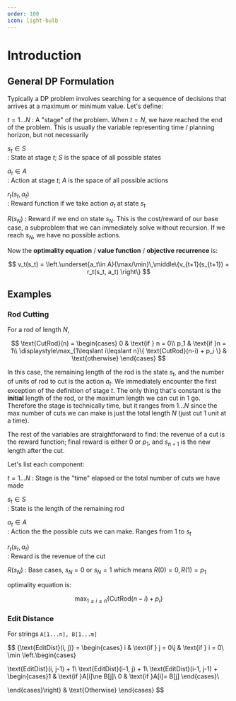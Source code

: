 ```yaml
---
order: 100
icon: light-bulb
---
```


# Introduction

## General DP Formulation

Typically a DP problem involves searching for a sequence of decisions that arrives at a maximum or minimum value. Let's define:

$t = 1...N$
:   A "stage" of the problem. When $t=N$, we have reached the end of the problem. This is usually the variable representing time / planning horizon, but not necessarily

$s_t\in S$  
:   State at stage $t$; $S$ is the space of all possible states

$a_t\in A$  
:   Action at stage $t$; $A$ is the space of all possible actions

$r_t(s_t, a_t)$  
:   Reward function if we take action $a_t$ at state $s_t$

$R(s_N)$
:   Reward if we end on state $s_N$. This is the cost/reward of our base case, a subproblem that we can immediately solve without recursion. If we reach $s_N$, we have no possible actions.

Now the **optimality equation** / **value function** / **objective recurrence** is:

$$
v_t(s_t) = \left.\underset{a_t\in A}{\max/\min}\,\middle\{v_{t+1}(s_{t+1}) + r_t(s_t, a_t) \right\}
$$

## Examples

### Rod Cutting

For a rod of length $N$,

$$
\text{CutRod}(n)  = \begin{cases}
    0       &   \text{if } n = 0\\
    p_1     &   \text{if }n = 1\\
    \displaystyle\max_{1\leqslant i\leqslant n}\{
    \text{CutRod}(n-i) + p_i
    \}  &   \text{otherwise}
\end{cases}
$$

In this case, the remaining length of the rod is the state $s_t$, and the number of units of rod to cut is the action $a_t$. We immediately encounter the first exception of the definition of stage $t$. The only thing that's constant is the **initial** length of the rod, or the maximum length we can cut in 1 go. Therefore the stage is technically time, but it ranges from $1...N$ since the max number of cuts we can make is just the total length $N$ (just cut 1 unit at a time).

The rest of the variables are straightforward to find: the revenue of a cut is the reward function; final reward is either 0 or $p_1$, and $s_{n+1}$ is the new length after the cut.

Let's list each component:

$t = 1...N$
:   Stage is the "time" elapsed or the total number of cuts we have made

$s_t\in S$  
:   State is the length of the remaining rod

$a_t\in A$  
:   Action the the possible cuts we can make. Ranges from 1 to $s_t$

$r_t(s_t, a_t)$  
:   Reward is the revenue of the cut

$R(s_N)$
:   Base cases, $s_N = 0$ or $s_N = 1$ which means $R(0) = 0, R(1) = p_1$

optimality equation is:

$$
\max_{1\leqslant i\leqslant n}\{\text{CutRod}(n-i) + p_i\}
$$

### Edit Distance

For strings `A[1...n], B[1...m]`

$$
{\text{EditDist}(i, j)} = \begin{cases}
i & \text{if } j = 0\\j & \text{if } i = 0\\
\min \left.\begin{cases}

\text{EditDist}(i, j-1) + 1\\
\text{EditDist}(i-1, j) + 1\\
\text{EditDist}(i-1, j-1) + \begin{cases}1 & \text{if }A[i]\ne B[j]\\
0 & \text{if }A[i]= B[j]
\end{cases}\\

\end{cases}\right\} & \text{Otherwise}
\end{cases}
$$